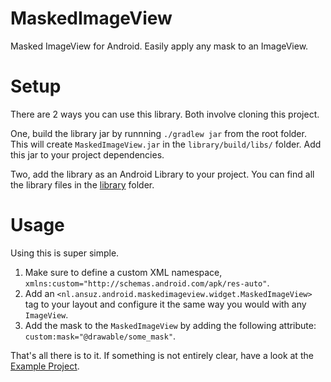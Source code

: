 MaskedImageView
===============
Masked ImageView for Android. Easily apply any mask to an ImageView.

Setup
=====
There are 2 ways you can use this library. Both involve cloning this project.

One, build the library jar by runnning ```./gradlew jar``` from the root folder. This will create ```MaskedImageView.jar``` in the ```library/build/libs/``` folder. Add this jar to your project dependencies.

Two, add the library as an Android Library to your project. You can find all the library files in the [library](library) folder.

Usage
=====
Using this is super simple.

1. Make sure to define a custom XML namespace, ```xmlns:custom="http://schemas.android.com/apk/res-auto"```.
1. Add an ```<nl.ansuz.android.maskedimageview.widget.MaskedImageView>``` tag to your layout and configure it the same way you would with any ```ImageView```.
1. Add the mask to the ```MaskedImageView``` by adding the following attribute: ```custom:mask="@drawable/some_mask"```.

That's all there is to it. If something is not entirely clear, have a look at the [Example Project](example/).

